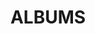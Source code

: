 ---
layout: album_gallery
resource: instagram
title: "ALBUMS"
description: "archive"
active: gallery
header-img: "img/gallery-bg.jpg"
images:
- image_path: /mianh.1001/bikini/20231120_194327_404231210_18000353171214000_8296219656810193744_n.jpg
  gallery-folder: /gallery/mianh.1001/bikini/
  gallery-name: bikini
  gallery-date: April 2025
- image_path: /mianh.1001/New folder/20240121_192821_421098590_18007388861214000_8487957777892005040_n.jpg
  gallery-folder: /gallery/mianh.1001/New folder/
  gallery-name: New folder
  gallery-date: April 2025
---